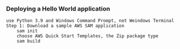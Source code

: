 ### Deploying a Hello World application
    use Python 3.9 and Windows Command Prompt, not Weindows Terminal
    Step 1: Download a sample AWS SAM application
        sam init
        choose AWS Quick Start Templates, the Zip package type
        sam build
        
